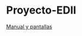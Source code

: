 # Proyecto-EDII
[Manual y pantallas](https://github.com/JoshuaValey/Proyecto-EDII/blob/main/Manual%20de%20usuario/Manual%20de%20usuario%20-%20Proyecto%20ED2.pdf "Manual y pantallas")
